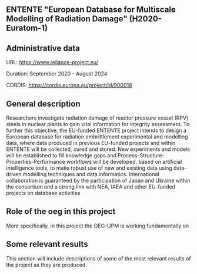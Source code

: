 ## ENTENTE "European Database for Multiscale Modelling of Radiation Damage" (H2020-Euratom-1)

## Administrative data
URL: https://www.reliance-project.eu/

Duration: September 2020 - August 2024

CORDIS: https://cordis.europa.eu/project/id/900018

## General description
Researchers investigate radiation damage of reactor pressure vessel (RPV) steels in nuclear plants to gain vital information for integrity assessment. To further this objective, the EU-funded ENTENTE project intends to design a European database for radiation embrittlement experimental and modelling data, where data produced in previous EU-funded projects and within ENTENTE will be collected, cured and stored. New experiments and models will be established to fill knowledge gaps and Process-Structure-Properties-Performance workflows will be developed, based on artificial intelligence tools, to make robust use of new and existing data using data-driven modelling techniques and data informatics. International collaboration is guaranteed by the participation of Japan and Ukraine within the consortium and a strong link with NEA, IAEA and other EU-funded projects on database activities

## Role of the oeg in this project
More specifically, in this project the OEG-UPM is working fundamentally on


## Some relevant results
This section will include descriptions of some of the most relevant results of the project as they are produced.
